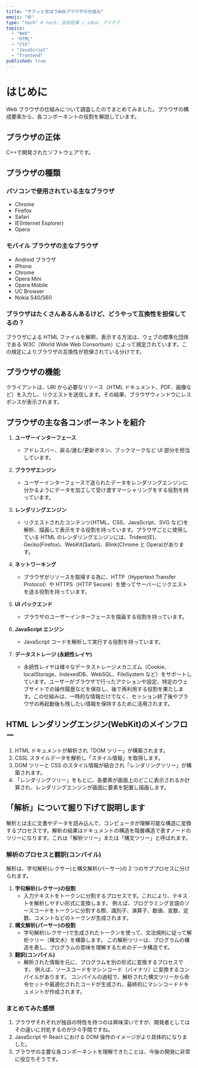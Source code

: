 ```yaml
---
title: "サクッと学ぼうWebブラウザの仕組み"
emoji: "🕸"
type: "tech" # tech: 技術記事 / idea: アイデア
topics:
  - "Web"
  - "HTML"
  - "CSS"
  - "JavaScript"
  - "frontend"
published: true
---
```


# はじめに

Web ブラウザの仕組みについて調査したのでまとめてみました。プラウザの構成要素から、各コンポーネントの役割を解説しています。

## プラウザの正体

C++で開発されたソフトウェアです。

## プラウザの種類

### パソコンで使用されている主なブラウザ

- Chrome
- Firefox
- Safari
- IE(Internet Explorer)
- Opera

### モバイル ブラウザの主なブラウザ

- Android ブラウザ
- iPhone
- Chrome
- Opera Mini
- Opera Mobile
- UC Browser
- Nokia S40/S60

### ブラウザはたくさんあるんあるけど、どうやって互換性を担保してるの？

ブラウザによる HTML ファイルを解釈、表示する方法は、ウェブの標準化団体である W3C（World Wide Web Consortium）によって規定されています。この規定によりブラウザの互換性が担保されている分けです。

## プラウザの機能

クライアントは、URI から必要なリソース（HTML ドキュメント、PDF、画像など）を入力し、リクエストを送信します。その結果、ブラウザウィンドウにレスポンスが表示されます。

## プラウザの主な各コンポーネントを紹介

1. **ユーザーインターフェース**

   - アドレスバー、戻る/進む/更新ボタン、ブックマークなど UI 部分を担当しています。

2. **ブラウザエンジン**

   - ユーザーインターフェースで送られたデータをレンダリングエンジンに分かるようにデータを加工して受け渡すマーシャリングをする役割を持っています。

3. **レンダリングエンジン**

   - リクエストされたコンテンツ(HTML、CSS、JavaScript、SVG など)を解析、描画して表示をする役割を持っています。プラウザごとに使用している HTML のレンダリングエンジンには、Trident(IE)、Gecko(Firefox)、WebKit(Safari)、Blink(Chrome と Opera)があります。

4. **ネットワーキング**

   - ブラウザがリソースを取得する為に、HTTP（Hypertext Transfer Protocol）や HTTPS（HTTP Secure）を使ってサーバーにリクエストを送る役割を持っています。

5. **UI バックエンド**

   - ブラウザのユーザーインターフェースを描画する役割を持っています。

6. **JavaScript エンジン**

   - JavaScript コードを解析して実行する役割を持っています。

7. **データストレージ (永続性レイヤ)**
   - 永続性レイヤは様々なデータストレージメカニズム（Cookie、localStorage、IndexedDB、WebSQL、FileSystem など）をサポートしています。ユーザーがブラウザで行ったアクションや設定、特定のウェブサイトでの操作履歴などを保存し、後で再利用する役割を果たします。この仕組みは、一時的な情報だけでなく、セッション終了後やブラウザの再起動後も残したい情報を保持するために活用されます。

## HTML レンダリングエンジン(WebKit)のメインフロー

1. HTML ドキュメントが解析され「DOM ツリー」が構築されます。
2. CSSL スタイルデータを解析し「スタイル情報」を取得します。
3. DOM ツリーと CSS のスタイル情報が結合され「レンダリングツリー」が構築されます。
4. 「レンダリングツリー」をもとに、各要素が画面上のどこに表示されるか計算され、レンダリングエンジンが画面に要素を配置し描画します。

## 「解析」について掘り下げて説明します

解析とは主に文書やデータを読み込んで、コンピュータが理解可能な構造に変換するプロセスです。解析の結果はドキュメントの構造を階層構造で表すノードのツリーになります。これは「解析ツリー」または「構文ツリー」と呼ばれます。

### 解析のプロセスと翻訳(コンパイル)

解析は、字句解析(レクサー)と構文解析(パーサー)の 2 つのサブプロセスに分けられます。

1. **字句解析(レクサー)の役割**
   - 入力テキストをトークンに分割するプロセスです。これにより、テキストを解析しやすい形式に変換します。
     例えば、プログラミング言語のソースコードをトークンに分割する際、識別子、演算子、数値、変数、定数、コメントなどのトークンが生成されます。
2. **構文解析(パーサー)の役割**
   - 字句解析(レクサー)で生成されたトークンを使って、文法規則に従って解析ツリー（構文木）を構築します。
     この解析ツリーは、プログラムの構造を表し、プログラムの意味を理解するためのデータ構造です。
3. **翻訳(コンパイル)**
   - 解析された情報を元に、プログラムを別の形式に変換するプロセスです。
     例えば、ソースコードをマシンコード（バイナリ）に変換するコンパイルがあります。
     コンパイルの過程で、解析された構文ツリーから命令セットや最適化されたコードが生成され、最終的にマシンコードドキュメントが作成されます。

### まとめてみた感想

1. プラウザそれぞれが独自の特性を持つのは興味深いですが、開発者としてはその違いに対処するのが少々手間ですね。
2. JavaScript や React における DOM 操作のイメージがより具体的になりました。
3. ブラウザの主要な各コンポーネントを理解できたことは、今後の開発に非常に役立ちそうです。
